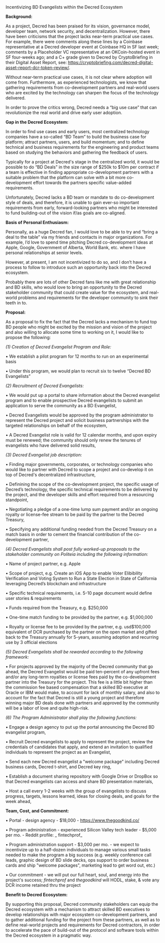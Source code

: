 Incentivizing BD Evangelists within the Decred Ecosystem
































**Background:**

As a project, Decred has been praised for its vision, governance model, developer team, network security, and decentralization.  However, there have been criticisms that the project lacks near-term practical use cases.  For example, there were comments along these lines by a Coinbase representative at a Decred developer event at Coinbase HQ in SF last week;  comments by a Placeholder VC representative at an OKCoin-hosted event in SF four-weeks ago; and a C+ grade given to Decred by CryptoBriefing in their Digital Asset Report, see:  https://cryptobriefing.com/decred-digital-asset-report-dcr-token-review/.

Without near-term practical use cases, it is not clear where adoption will come from. Furthermore, as experienced technologists, we know that gathering requirements from co-development partners and real-world users who are excited by the technology can sharpen the focus of the technology delivered.

In order to prove the critics wrong, Decred needs a “big use case” that can revolutionize the real world and drive early user adoption.

**Gap in the Decred Ecosystem:**

In order to find use cases and early users, most centralized technology companies have a so-called “BD Team” to build the business case for platform; attract partners, users, and build momentum; and to define technical and business requirements for the engineering and product teams based on studying the behaviors and gathering the feedback of users.  

Typically for a project at Decred's stage in the centralized world, it would be possible to do “BD Deals” in the size range of $250k to $10m per contract if a team is effective in finding appropriate co-development partners with a suitable problem that the platform can solve with a bit more co-development effort towards the partners specific value-added requirements.

Unfortunately, Decred lacks a BD team or mandate to do co-development style of deals, and therefore, it is unable to gain ever-so important requirements from early, forward-looking partners who might be interested to fund building-out of the vision if/as goals are co-aligned.

**Basis of Personal Enthusiasm:**

Personally, as a huge Decred fan, I would love to be able to try and “bring a deal to the table” via my friends and contacts in major organizations.   For example, I’d love to spend time pitching Decred co-development ideas at Apple, Google, Government of Alberta, World Bank, etc. where I have personal relationships at senior levels.

However, at present, I am not incentivized to do so, and I don’t have a process to follow to introduce such an opportunity back into the Decred ecosystem.

Probably there are lots of other Decred fans like me with great relationship and BD skills, who would love to bring an opportunity to the Decred stakeholder community that could create value for the ecosystem, and real-world problems and requirements for the developer community to sink their teeth in to.

**Proposal:**

As a proposal to fix the fact that the Decred lacks a mechanism to fund top BD people who might be excited by the mission and vision of the project and also willing to allocate some time to working on it, I would like to propose the following:

_(1) Creation of Decred Evangelist Program and Role:_

•	We establish a pilot program for 12 months to run on an experimental basis

•	Under this program, we would plan to recruit six to twelve “Decred BD Evangelists”
 
_(2) Recruitment of Decred Evangelists:_

•	We would put up a portal to share information about the Decred evangelist program and to enable prospective Decred evangelists to submit an application to serve the community as a BD Evangelist,

•	Decred Evangelists would be approved by the program administrator to represent the Decred project and solicit business partnerships with the targeted relationships on behalf of the ecosystem,

•	A Decred Evangelist role is valid for 12 calendar months, and upon expiry must be renewed;  the community should only renew the tenures of evangelists who have delivered solid results,

_(3) Decred Evangelist job description:_

•	Finding major governments, corporates, or technology companies who would like to partner with Decred to scope a project and co-develop it on top of Decred's decentralized infrastructure,

•	Definining the scope of the co-development project, the specific usage of Decred’s technology, the specific technical requirements to be delivered by the project, and the developer skills and effort required from a resourcing standpoint, 

•	Negotiating a pledge of a one-time lump sum payment and/or an ongoing royalty or license-fee stream to be paid by the partner to the Decred Treasury,

•	Specifying any additional funding needed from the Decred Treasury on a match basis in order to cement the financial contribution of the co-development partner,

_(4) Decred Evangelists shall post fully worked-up proposals to the stakeholder community on Politeia including the following information:_

•	Name of project partner, e.g. Apple

•	Scope of project, e.g. Create an iOS App to enable Voter Elibibility Verification and Voting System to Run a State Election in State of California leveraging Decred’s blockchain and infrastructure

•	Specific technical requirements, i.e. 5-10 page document would define user stories & requirements

•	Funds required from the Treasury, e.g. $250,000

•	One-time match funding to be provided by the partner, e.g. $1,000,000

•	Royalty or license fee to be provided by the partner, e.g. usd$100,000 equivalent of DCR purchased by the partner on the open market and gifted back to the Treasury annually for 5-years, assuming adoption and recurring use by 3 official elections

_(5) Decred Evangelists shall be rewarded according to the following framework:_

•	For projects approved by the majority of the Decred community that go ahead, the Decred Evangelist would be paid ten-percent of any upfront fees and/or any long-term royalties or license fees paid by the co-development partner into the Treasury for the project.  This fee is a little bit higher than the commission fee based compensation that a skilled BD executive at Oracle or IBM would make, to account for lack of monthly salary, and also to account for the fact that Decred is still a young project and therefore winning major BD deals done with partners and approved by the community will be a labor of love and quite high-risk.  

_(6) The Program Administrator shall play the following functions:_

•	Engage a design agency to put up the portal announcing the Decred BD evangelist program,

•	Recruit Decred evangelists to apply to represent the project, review the credentials of candidates that apply, and extend an invitation to qualified individuals to represent the project as an Evangelist,

•	Send each new Decred evangelist a "welcome package" including Decred business cards, Decred t-shirt, and Decred key ring,

•	Establish a document sharing repository with Google Drive or DropBox so that Decred evangelists can access and share BD presentation materials,

•	Host a call every 1-2 weeks with the group of evangelists to discuss progress, targets, lessons learned, ideas for closing deals, and goals for the week ahead,

**Team, Cost, and Commitment:**

•	Portal - design agency - $18,000 - https://www.thegoodkind.co/

•	Program administration - experienced Silicon Valley tech leader - $5,000 per mo. - Reddit profile: _ fintechprof_

•	Program administration support - $3,000 per mo. - we expect to incentivize up to a half-dozen individuals to manage various small tasks needed to make the program a big success (e.g. weekly conference call leads, graphic design of BD slide decks, ops support to order business cards and ship "welcome packages", marketing lead to get word out, etc.)

•	Our commitment - we will put our full heart, soul, and energy into the project's success; _fintechprof_ and _thegoodkind_ will HODL, stake, & vote any DCR income retained thru the project

**Benefit to Decred Ecosystem:**

By supporting this proposal, Decred community stakeholders can equip the Decred ecosystem with a mechanism to attract skilled BD executives to develop relationships with major ecosystem co-development partners, and to gather additional funding for the project from these partners, as well as to define real-world projects and requirements for Decred contractors, in order to accelerate the pace of build-out of the protocol and software tools within the Decred ecosystem in a pragmatic way.
 